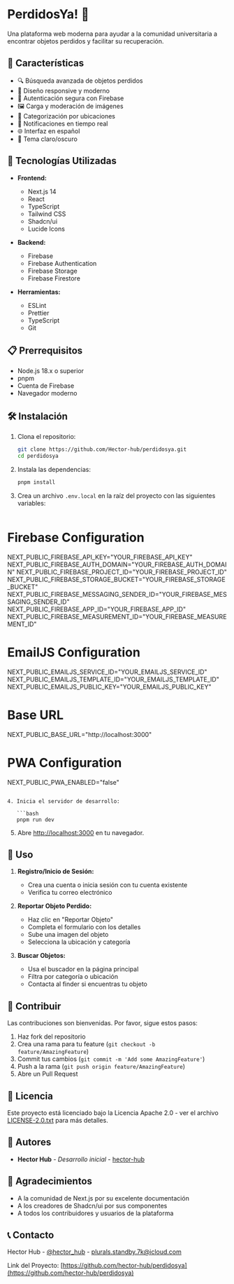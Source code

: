 # PerdidosYa! 🎒

Una plataforma web moderna para ayudar a la comunidad universitaria a encontrar objetos perdidos y facilitar su recuperación.

## 🌟 Características

- 🔍 Búsqueda avanzada de objetos perdidos
- 📱 Diseño responsive y moderno
- 🔐 Autenticación segura con Firebase
- 🖼️ Carga y moderación de imágenes
- 📍 Categorización por ubicaciones
- 🔔 Notificaciones en tiempo real
- 🌐 Interfaz en español
- 🎨 Tema claro/oscuro

## 🚀 Tecnologías Utilizadas

- **Frontend:**

  - Next.js 14
  - React
  - TypeScript
  - Tailwind CSS
  - Shadcn/ui
  - Lucide Icons

- **Backend:**

  - Firebase
  - Firebase Authentication
  - Firebase Storage
  - Firebase Firestore

- **Herramientas:**
  - ESLint
  - Prettier
  - TypeScript
  - Git

## 📋 Prerrequisitos

- Node.js 18.x o superior
- pnpm
- Cuenta de Firebase
- Navegador moderno

## 🛠️ Instalación

1. Clona el repositorio:

   ```bash
   git clone https://github.com/Hector-hub/perdidosya.git
   cd perdidosya
   ```

2. Instala las dependencias:

   ```bash
   pnpm install
   ```

3. Crea un archivo `.env.local` en la raíz del proyecto con las siguientes variables:

   ```plaintext

   ```

# Firebase Configuration

NEXT_PUBLIC_FIREBASE_API_KEY="YOUR_FIREBASE_API_KEY"
NEXT_PUBLIC_FIREBASE_AUTH_DOMAIN="YOUR_FIREBASE_AUTH_DOMAIN"
NEXT_PUBLIC_FIREBASE_PROJECT_ID="YOUR_FIREBASE_PROJECT_ID"
NEXT_PUBLIC_FIREBASE_STORAGE_BUCKET="YOUR_FIREBASE_STORAGE_BUCKET"
NEXT_PUBLIC_FIREBASE_MESSAGING_SENDER_ID="YOUR_FIREBASE_MESSAGING_SENDER_ID"
NEXT_PUBLIC_FIREBASE_APP_ID="YOUR_FIREBASE_APP_ID"
NEXT_PUBLIC_FIREBASE_MEASUREMENT_ID="YOUR_FIREBASE_MEASUREMENT_ID"

# EmailJS Configuration

NEXT_PUBLIC_EMAILJS_SERVICE_ID="YOUR_EMAILJS_SERVICE_ID"
NEXT_PUBLIC_EMAILJS_TEMPLATE_ID="YOUR_EMAILJS_TEMPLATE_ID"
NEXT_PUBLIC_EMAILJS_PUBLIC_KEY="YOUR_EMAILJS_PUBLIC_KEY"

# Base URL

NEXT_PUBLIC_BASE_URL="http://localhost:3000"

# PWA Configuration

NEXT_PUBLIC_PWA_ENABLED="false"

````

4. Inicia el servidor de desarrollo:

   ```bash
   pnpm run dev
````

5. Abre [http://localhost:3000](http://localhost:3000) en tu navegador.

## 📱 Uso

1. **Registro/Inicio de Sesión:**

   - Crea una cuenta o inicia sesión con tu cuenta existente
   - Verifica tu correo electrónico

2. **Reportar Objeto Perdido:**

   - Haz clic en "Reportar Objeto"
   - Completa el formulario con los detalles
   - Sube una imagen del objeto
   - Selecciona la ubicación y categoría

3. **Buscar Objetos:**
   - Usa el buscador en la página principal
   - Filtra por categoría o ubicación
   - Contacta al finder si encuentras tu objeto

## 🤝 Contribuir

Las contribuciones son bienvenidas. Por favor, sigue estos pasos:

1. Haz fork del repositorio
2. Crea una rama para tu feature (`git checkout -b feature/AmazingFeature`)
3. Commit tus cambios (`git commit -m 'Add some AmazingFeature'`)
4. Push a la rama (`git push origin feature/AmazingFeature`)
5. Abre un Pull Request

## 📄 Licencia

Este proyecto está licenciado bajo la Licencia Apache 2.0 - ver el archivo [LICENSE-2.0.txt](LICENSE-2.0.txt) para más detalles.

## 👥 Autores

- **Hector Hub** - _Desarrollo inicial_ - [hector-hub](https://github.com/hector-hub)

## 🙏 Agradecimientos

- A la comunidad de Next.js por su excelente documentación
- A los creadores de Shadcn/ui por sus componentes
- A todos los contribuidores y usuarios de la plataforma

## 📞 Contacto

Hector Hub - [@hector_hub](https://twitter.com/hector_hub) - plurals.standby.7k@icloud.com

Link del Proyecto: [https://github.com/hector-hub/perdidosya](https://github.com/hector-hub/perdidosya)

